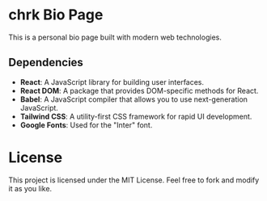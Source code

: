 # chrk Bio Page
This is a personal bio page built with modern web technologies.
## Dependencies

- **React**: A JavaScript library for building user interfaces.
- **React DOM**: A package that provides DOM-specific methods for React.
- **Babel**: A JavaScript compiler that allows you to use next-generation JavaScript.
- **Tailwind CSS**: A utility-first CSS framework for rapid UI development.
- **Google Fonts**: Used for the "Inter" font.

# License
This project is licensed under the MIT License. Feel free to fork and modify it as you like.